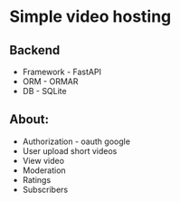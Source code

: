 # Simple video hosting

## Backend
- Framework - FastAPI
- ORM - ORMAR
- DB - SQLite

## About:
- Authorization - oauth google
- User upload short videos
- View video
- Moderation
- Ratings
- Subscribers